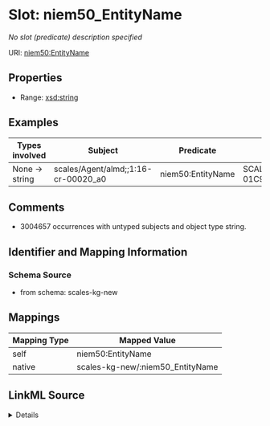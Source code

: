 

# Slot: niem50_EntityName


_No slot (predicate) description specified_





URI: [niem50:EntityName](http://release.niem.gov/niem/niem-core/5.0/EntityName)



<!-- no inheritance hierarchy -->








## Properties

* Range: [xsd:string](xsd:string)






## Examples

| Types involved | Subject | Predicate | Object |
| --- | --- | --- | --- |
| None → string | scales/Agent/almd;;1:16-cr-00020_a0 | niem50:EntityName | SCALES-Party-Hash-01C9DB7ED83B84B953EC544FAA8BAB98 |


## Comments

* 3004657 occurrences with untyped subjects and object type string.

## Identifier and Mapping Information







### Schema Source


* from schema: scales-kg-new




## Mappings

| Mapping Type | Mapped Value |
| ---  | ---  |
| self | niem50:EntityName |
| native | scales-kg-new/:niem50_EntityName |




## LinkML Source

<details>

```yaml
name: niem50_EntityName
description: No slot (predicate) description specified
comments:
- 3004657 occurrences with untyped subjects and object type string.
examples:
- description: None → string
  object:
    example_object: SCALES-Party-Hash-01C9DB7ED83B84B953EC544FAA8BAB98
    example_object_type: string
    example_predicate: niem50:EntityName
    example_subject: scales/Agent/almd;;1:16-cr-00020_a0
    example_subject_type: None
from_schema: scales-kg-new
rank: 1000
slot_uri: niem50:EntityName
alias: niem50_EntityName
range: string

```
</details>